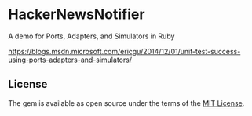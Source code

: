 # HackerNewsNotifier

A demo for Ports, Adapters, and Simulators in Ruby

https://blogs.msdn.microsoft.com/ericgu/2014/12/01/unit-test-success-using-ports-adapters-and-simulators/

## License

The gem is available as open source under the terms of the [MIT License](https://opensource.org/licenses/MIT).
